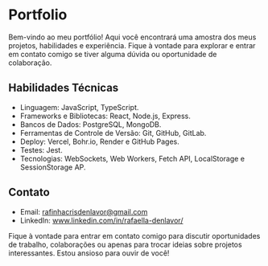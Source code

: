 # Portfolio

Bem-vindo ao meu portfólio! Aqui você encontrará uma amostra dos meus projetos, habilidades e experiência. Fique à vontade para explorar e entrar em contato comigo se tiver alguma dúvida ou oportunidade de colaboração.

## Habilidades Técnicas

- Linguagem: JavaScript, TypeScript.
- Frameworks e Bibliotecas: React, Node.js, Express.
- Bancos de Dados: PostgreSQL, MongoDB.
- Ferramentas de Controle de Versão: Git, GitHub, GitLab.
- Deploy: Vercel, Bohr.io, Render e GitHub Pages.
- Testes: Jest.
- Tecnologias: WebSockets, Web Workers, Fetch API, LocalStorage e SessionStorage AP. 

## Contato

- Email: rafinhacrisdenlavor@gmail.com
- LinkedIn: www.linkedin.com/in/rafaella-denlavor/

Fique à vontade para entrar em contato comigo para discutir oportunidades de trabalho, colaborações ou apenas para trocar ideias sobre projetos interessantes. Estou ansioso para ouvir de você!

